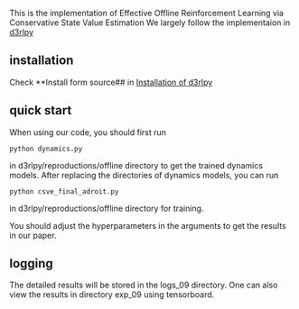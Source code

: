This is the implementation of Effective Offline Reinforcement Learning via Conservative State Value Estimation
We largely follow the implementaion in [d3rlpy](https://github.com/takuseno/d3rlpy/tree/61e6c00adc3fd0548e83500cc537ee0d27939a3f)

## installation
Check **Install form source## in [Installation of d3rlpy](https://d3rlpy.readthedocs.io/en/v1.1.1/installation.html)

## quick start
When using our code, you should first run
```
python dynamics.py
```
in d3rlpy/reproductions/offline directory to get the trained dynamics models.
After replacing the directories of dynamics models, you can run 
```
python csve_final_adroit.py 
```
in d3rlpy/reproductions/offline directory for training.

You should adjust the hyperparameters in the arguments to get the results in our paper.
## logging
The detailed results will be stored in the logs_09 directory. One can also view the results in directory exp_09 using tensorboard. 





